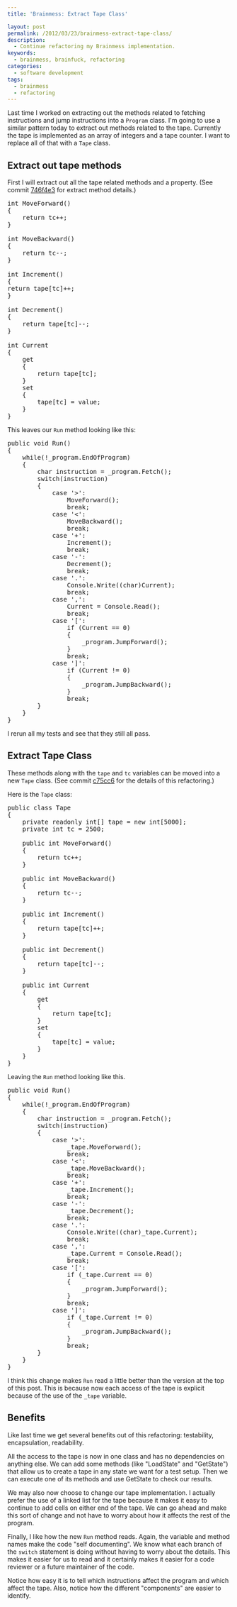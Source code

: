 ```yaml
---
title: 'Brainmess: Extract Tape Class'

layout: post
permalink: /2012/03/23/brainmess-extract-tape-class/
description:
  - Continue refactoring my Brainmess implementation.
keywords:
  - brainmess, brainfuck, refactoring
categories:
  - software development
tags:
  - brainmess
  - refactoring
---
```

Last time I worked on extracting out the methods related to fetching instructions and jump instructions into a `Program` class. I'm going to use a similar pattern today to extract out methods related to the tape. Currently the tape is implemented as an array of integers and a tape counter. I want to replace all of that with a `Tape` class.

<!--more-->

## Extract out tape methods

First I will extract out all the tape related methods and a property. (See commit [746f4e3][1] for extract method details.)

<pre class="brush: csharp; title: ; notranslate" title="">int MoveForward()
{
    return tc++;
}

int MoveBackward()
{
    return tc--;
}

int Increment()
{
return tape[tc]++;
}

int Decrement()
{
    return tape[tc]--;
}

int Current
{
    get
    {
        return tape[tc];
    }
    set
    {
        tape[tc] = value;
    }
}
</pre>

This leaves our `Run` method looking like this:

<pre class="brush: csharp; title: ; notranslate" title="">public void Run()
{
    while(!_program.EndOfProgram)
    {
        char instruction = _program.Fetch();
        switch(instruction)
        {
            case '>':
                MoveForward();
                break;
            case '<':
                MoveBackward();
                break;
            case '+':
                Increment();
                break;
            case '-':
                Decrement();
                break;
            case '.':
                Console.Write((char)Current);
                break;
            case ',':
                Current = Console.Read();
                break;
            case '[':
                if (Current == 0)
                {
                    _program.JumpForward();
                }
                break;
            case ']':
                if (Current != 0)
                {
                    _program.JumpBackward();
                }
                break;
        }
    }
}
</pre>

I rerun all my tests and see that they still all pass.

## Extract Tape Class

These methods along with the `tape` and `tc` variables can be moved into a new `Tape` class. (See commit [c75cc6][2] for the details of this refactoring.)

Here is the `Tape` class:

<pre class="brush: csharp; title: ; notranslate" title="">public class Tape
{
    private readonly int[] tape = new int[5000];
    private int tc = 2500;

    public int MoveForward()
    {
        return tc++;
    }

    public int MoveBackward()
    {
        return tc--;
    }

    public int Increment()
    {
        return tape[tc]++;
    }

    public int Decrement()
    {
        return tape[tc]--;
    }

    public int Current
    {
        get
        {
            return tape[tc];
        }
        set
        {
            tape[tc] = value;
        }
    }
}
</pre>

Leaving the `Run` method looking like this.

<pre class="brush: csharp; title: ; notranslate" title="">public void Run()
{
    while(!_program.EndOfProgram)
    {
        char instruction = _program.Fetch();
        switch(instruction)
        {
            case '>':
                _tape.MoveForward();
                break;
            case '<':
                _tape.MoveBackward();
                break;
            case '+':
                _tape.Increment();
                break;
            case '-':
                _tape.Decrement();
                break;
            case '.':
                Console.Write((char)_tape.Current);
                break;
            case ',':
                _tape.Current = Console.Read();
                break;
            case '[':
                if (_tape.Current == 0)
                {
                    _program.JumpForward();
                }
                break;
            case ']':
                if (_tape.Current != 0)
                {
                    _program.JumpBackward();
                }
                break;
        }
    }
}
</pre>

I think this change makes `Run` read a little better than the version at the top of this post. This is because now each access of the tape is explicit because of the use of the `_tape` variable.

## Benefits

Like last time we get several benefits out of this refactoring: testability, encapsulation, readability.

All the access to the tape is now in one class and has no dependencies on anything else. We can add some methods (like "LoadState" and "GetState") that allow us to create a tape in any state we want for a test setup. Then we can execute one of its methods and use GetState to check our results.

We may also now choose to change our tape implementation. I actually prefer the use of a linked list for the tape because it makes it easy to continue to add cells on either end of the tape. We can go ahead and make this sort of change and not have to worry about how it affects the rest of the program.

Finally, I like how the new `Run` method reads. Again, the variable and method names make the code "self documenting". We know what each branch of the `switch` statement is doing without having to worry about the details. This makes it easier for us to read and it certainly makes it easier for a code reviewer or a future maintainer of the code.

Notice how easy it is to tell which instructions affect the program and which affect the tape. Also, notice how the different "components" are easier to identify.

 [1]: https://github.com/michaelgwelch/brainmess/commit/746f4e3bbdd869b0863e2b18fe63423d59170152
 [2]: https://github.com/michaelgwelch/brainmess/commit/c75cc6a8cefaca42c66570f7bf49f6e16846dea6
